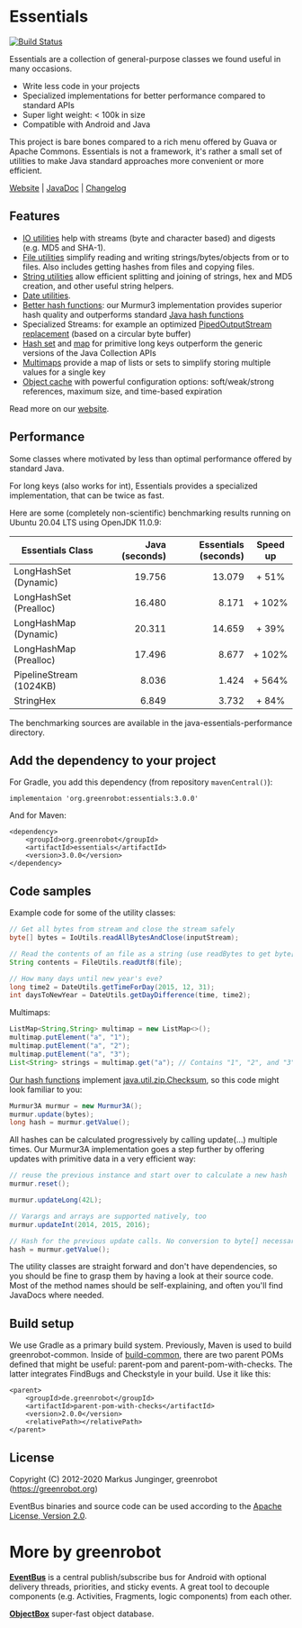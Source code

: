 # Essentials

[![Build Status](https://travis-ci.org/greenrobot/essentials.svg?branch=main)](https://travis-ci.org/greenrobot/essentials) 

Essentials are a collection of general-purpose classes we found useful in many occasions.

- Write less code in your projects
- Specialized implementations for better performance compared to standard APIs
- Super light weight: < 100k in size
- Compatible with Android and Java

This project is bare bones compared to a rich menu offered by Guava or Apache Commons. Essentials is not a framework, it's rather a small set of utilities to make Java standard approaches more convenient or more efficient.

[Website][1] | [JavaDoc](http://greenrobot.org/files/essentials/javadoc/3.0/) | [Changelog][13]

## Features

- [IO utilities][2] help with streams (byte and character based) and digests (e.g. MD5 and SHA-1).
- [File utilities][3] simplify reading and writing strings/bytes/objects from or to files. Also includes getting hashes from files and copying files.
- [String utilities][4] allow efficient splitting and joining of strings, hex and MD5 creation, and other useful string helpers.
- [Date utilities][5].
- [Better hash functions][12]: our Murmur3 implementation provides superior hash quality and outperforms standard [Java hash functions](web-resources/hash-functions-benchmark.pdf)
- Specialized Streams: for example an optimized [PipedOutputStream replacement][8] (based on a circular byte buffer)
- [Hash set][6] and [map][7] for primitive long keys outperform the generic versions of the Java Collection APIs
- [Multimaps][9] provide a map of lists or sets to simplify storing multiple values for a single key
- [Object cache][10] with powerful configuration options: soft/weak/strong references, maximum size, and time-based expiration

Read more on our [website][14].

## Performance

Some classes where motivated by less than optimal performance offered by standard Java.

For long keys (also works for int), Essentials provides a specialized implementation, that can be twice as fast.

Here are some (completely non-scientific) benchmarking results running on Ubuntu 20.04 LTS using OpenJDK 11.0.9:   

| Essentials Class        | Java (seconds) | Essentials (seconds)  | Speed up |
|-------------------------|---------------:|----------------------:|:--------:|
| LongHashSet (Dynamic)   |         19.756 |                13.079 |   + 51%  |
| LongHashSet (Prealloc)  |         16.480 |                 8.171 |  + 102%  |
| LongHashMap (Dynamic)   |         20.311 |                14.659 |   + 39%  |
| LongHashMap (Prealloc)  |         17.496 |                 8.677 |  + 102%  |
| PipelineStream (1024KB) |          8.036 |                 1.424 |  + 564%  |
| StringHex               |          6.849 |                 3.732 |   + 84%  |

The benchmarking sources are available in the java-essentials-performance directory.

## Add the dependency to your project

For Gradle, you add this dependency (from repository `mavenCentral()`):
 
    implementaion 'org.greenrobot:essentials:3.0.0'

And for Maven:
    
    <dependency>
        <groupId>org.greenrobot</groupId>
        <artifactId>essentials</artifactId>
        <version>3.0.0</version>
    </dependency>

## Code samples

Example code for some of the utility classes: 

```Java
// Get all bytes from stream and close the stream safely
byte[] bytes = IoUtils.readAllBytesAndClose(inputStream);

// Read the contents of an file as a string (use readBytes to get byte[])
String contents = FileUtils.readUtf8(file);

// How many days until new year's eve?
long time2 = DateUtils.getTimeForDay(2015, 12, 31);
int daysToNewYear = DateUtils.getDayDifference(time, time2);
```

Multimaps:
```Java
ListMap<String,String> multimap = new ListMap<>();
multimap.putElement("a", "1");
multimap.putElement("a", "2");
multimap.putElement("a", "3");
List<String> strings = multimap.get("a"); // Contains "1", "2", and "3"
```

[Our hash functions][12] implement [java.util.zip.Checksum](http://docs.oracle.com/javase/8/docs/api/java/util/zip/Checksum.html), so this code might look familiar to you:

```Java
Murmur3A murmur = new Murmur3A();
murmur.update(bytes);
long hash = murmur.getValue();
```

All hashes can be calculated progressively by calling update(...) multiple times. Our Murmur3A implementation goes a step further by offering updates with primitive data in a very efficient way:
```Java
// reuse the previous instance and start over to calculate a new hash
murmur.reset();

murmur.updateLong(42L);

// Varargs and arrays are supported natively, too  
murmur.updateInt(2014, 2015, 2016);

// Hash for the previous update calls. No conversion to byte[] necessary.
hash = murmur.getValue();
```
 
The utility classes are straight forward and don't have dependencies, so you should be fine to grasp them by having a look at their source code. Most of the method names should be self-explaining, and often you'll find JavaDocs where needed.

## Build setup

We use Gradle as a primary build system.
Previously, Maven is used to build greenrobot-common. Inside of [build-common](build-common), there are two parent POMs defined that might be useful: parent-pom and parent-pom-with-checks. The latter integrates FindBugs and Checkstyle in your build. Use it like this: 

    <parent>
        <groupId>de.greenrobot</groupId>
        <artifactId>parent-pom-with-checks</artifactId>
        <version>2.0.0</version>
        <relativePath></relativePath>
    </parent>

## License

Copyright (C) 2012-2020 Markus Junginger, greenrobot (https://greenrobot.org)

EventBus binaries and source code can be used according to the [Apache License, Version 2.0](LICENSE).

# More by greenrobot

[__EventBus__](https://github.com/greenrobot/EventBus) is a central publish/subscribe bus for Android with optional delivery threads, priorities, and sticky events. A great tool to decouple components (e.g. Activities, Fragments, logic components) from each other. 
 
[__ObjectBox__](https://github.com/objectbox/objectbox-java) super-fast object database.

[1]: https://greenrobot.org/essentials
[2]: java-essentials/src/main/java/org/greenrobot/essentials/io/IoUtils.java
[3]: java-essentials/src/main/java/org/greenrobot/essentials/io/FileUtils.java
[4]: java-essentials/src/main/java/org/greenrobot/essentials/StringUtils.java
[5]: java-essentials/src/main/java/org/greenrobot/essentials/DateUtils.java
[6]: java-essentials/src/main/java/org/greenrobot/essentials/collections/LongHashSet.java
[7]: java-essentials/src/main/java/org/greenrobot/essentials/collections/LongHashMap.java
[8]: java-essentials/src/main/java/org/greenrobot/essentials/io/PipelineOutputStream.java
[9]: java-essentials/src/main/java/org/greenrobot/essentials/collections/Multimap.java
[10]: java-essentials/src/main/java/org/greenrobot/essentials/ObjectCache.java
[12]: https://greenrobot.org/essentials/features/performant-hash-functions-for-java/
[13]: https://greenrobot.org/essentials/changelog
[14]: https://greenrobot.org/essentials/features
